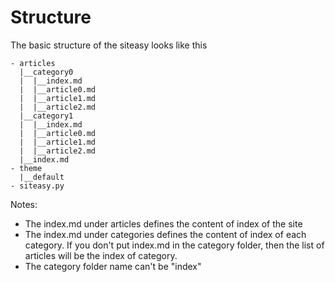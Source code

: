 # Structure

The basic structure of the siteasy looks like this

```
- articles
  |__category0
  |  |__index.md
  |  |__article0.md
  |  |__article1.md
  |  |__article2.md
  |__category1
  |  |__index.md
  |  |__article0.md
  |  |__article1.md
  |  |__article2.md
  |__index.md     
- theme
  |__default
- siteasy.py
```
Notes:  
- The index.md under articles defines the content of index of the site
- The index.md under categories defines the content of index of each category. If you don't put index.md in the category folder, then the list of articles will be the index of category.
- The category folder name can't be "index"

